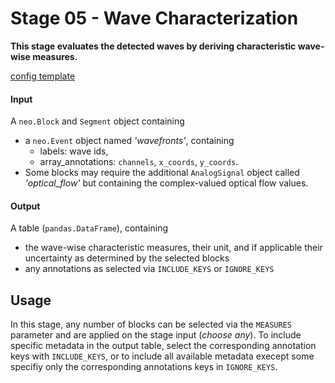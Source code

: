 # Stage 05 - Wave Characterization

**This stage evaluates the detected waves by deriving characteristic wave-wise measures.**

[config template](configs/config_template.yaml)

#### Input
A `neo.Block` and `Segment` object containing
* a `neo.Event` object named _'wavefronts'_, containing
    * labels: wave ids,
    * array_annotations: `channels`, `x_coords`, `y_coords`.
* Some blocks may require the additional `AnalogSignal` object called *'optical_flow'* but containing the complex-valued optical flow values.

#### Output
A table (`pandas.DataFrame`), containing
* the wave-wise characteristic measures, their unit, and if applicable their uncertainty as determined by the selected blocks
* any annotations as selected via `INCLUDE_KEYS` or `IGNORE_KEYS`

## Usage
In this stage, any number of blocks can be selected via the `MEASURES` parameter and are applied on the stage input (_choose any_). 
To include specific metadata in the output table, select the corresponding annotation keys with `INCLUDE_KEYS`, or to include all available metadata execept some specifiy only the corresponding annotations keys in `IGNORE_KEYS`. 

<!-- 
## Blocks
|Name | Description | Parameters |
|:----|:------------|:-----------|
|__direction__|interpolates directions of planar waves||
|__velocity_planar__|interpolates planer propagation velocity|| -->
